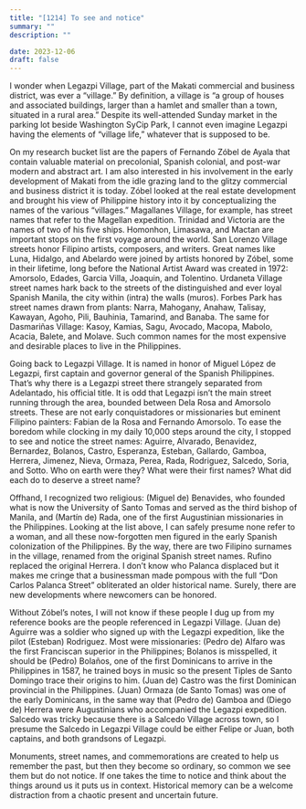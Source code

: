 ```yaml
---
title: "[1214] To see and notice"
summary: ""
description: ""

date: 2023-12-06
draft: false
---
```


I wonder when Legazpi Village, part of the Makati commercial and business district, was ever a “village.” By definition, a village is “a group of houses and associated buildings, larger than a hamlet and smaller than a town, situated in a rural area.” Despite its well-attended Sunday market in the parking lot beside Washington SyCip Park, I cannot even imagine Legazpi having the elements of “village life,” whatever that is supposed to be.

On my research bucket list are the papers of Fernando Zóbel de Ayala that contain valuable material on precolonial, Spanish colonial, and post-war modern and abstract art. I am also interested in his involvement in the early development of Makati from the idle grazing land to the glitzy commercial and business district it is today. Zóbel looked at the real estate development and brought his view of Philippine history into it by conceptualizing the names of the various “villages.” Magallanes Village, for example, has street names that refer to the Magellan expedition. Trinidad and Victoria are the names of two of his five ships. Homonhon, Limasawa, and Mactan are important stops on the first voyage around the world. San Lorenzo Village streets honor Filipino artists, composers, and writers. Great names like Luna, Hidalgo, and Abelardo were joined by artists honored by Zóbel, some in their lifetime, long before the National Artist Award was created in 1972: Amorsolo, Edades, Garcia Villa, Joaquin, and Tolentino. Urdaneta Village street names hark back to the streets of the distinguished and ever loyal Spanish Manila, the city within (intra) the walls (muros). Forbes Park has street names drawn from plants: Narra, Mahogany, Anahaw, Talisay, Kawayan, Agoho, Pili, Bauhinia, Tamarind, and Banaba. The same for Dasmariñas Village: Kasoy, Kamias, Sagu, Avocado, Macopa, Mabolo, Acacia, Balete, and Molave. Such common names for the most expensive and desirable places to live in the Philippines.

Going back to Legazpi Village. It is named in honor of Miguel López de Legazpi, first captain and governor general of the Spanish Philippines. That’s why there is a Legazpi street there strangely separated from Adelantado, his official title. It is odd that Legazpi isn’t the main street running through the area, bounded between Dela Rosa and Amorsolo streets. These are not early conquistadores or missionaries but eminent Filipino painters: Fabian de la Rosa and Fernando Amorsolo. To ease the boredom while clocking in my daily 10,000 steps around the city, I stopped to see and notice the street names: Aguirre, Alvarado, Benavidez, Bernardez, Bolanos, Castro, Esperanza, Esteban, Gallardo, Gamboa, Herrera, Jimenez, Nieva, Ormaza, Perea, Rada, Rodriguez, Salcedo, Soria, and Sotto. Who on earth were they? What were their first names? What did each do to deserve a street name?

Offhand, I recognized two religious: (Miguel de) Benavides, who founded what is now the University of Santo Tomas and served as the third bishop of Manila, and (Martín de) Rada, one of the first Augustinian missionaries in the Philippines. Looking at the list above, I can safely presume none refer to a woman, and all these now-forgotten men figured in the early Spanish colonization of the Philippines. By the way, there are two Filipino surnames in the village, renamed from the original Spanish street names. Rufino replaced the original Herrera. I don’t know who Palanca displaced but it makes me cringe that a businessman made pompous with the full “Don Carlos Palanca Street” obliterated an older historical name. Surely, there are new developments where newcomers can be honored.

Without Zóbel’s notes, I will not know if these people I dug up from my reference books are the people referenced in Legazpi Village. (Juan de) Aguirre was a soldier who signed up with the Legazpi expedition, like the pilot (Esteban) Rodriguez. Most were missionaries: (Pedro de) Alfaro was the first Franciscan superior in the Philippines; Bolanos is misspelled, it should be (Pedro) Bolaños, one of the first Dominicans to arrive in the Philippines in 1587, he trained boys in music so the present Tiples de Santo Domingo trace their origins to him. (Juan de) Castro was the first Dominican provincial in the Philippines. (Juan) Ormaza (de Santo Tomas) was one of the early Dominicans, in the same way that (Pedro de) Gamboa and (Diego de) Herrera were Augustinians who accompanied the Legazpi expedition. Salcedo was tricky because there is a Salcedo Village across town, so I presume the Salcedo in Legazpi Village could be either Felipe or Juan, both captains, and both grandsons of Legazpi.

Monuments, street names, and commemorations are created to help us remember the past, but then they become so ordinary, so common we see them but do not notice. If one takes the time to notice and think about the things around us it puts us in context. Historical memory can be a welcome distraction from a chaotic present and uncertain future.
